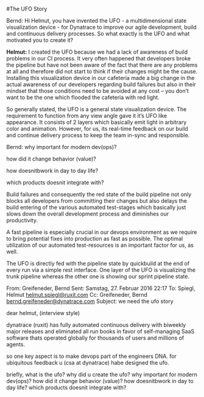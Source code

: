 #The UFO Story

Bernd: Hi Helmut, you have invented the UFO - a multidimensional state visualization device -  for Dynatrace to improve our agile development, build and continuous delivery processes. 
So what exactly is the UFO and what motivated you to create it?

__Helmut:__ I created the UFO because we had a lack of awareness of build problems in our CI process. 
It very often happened that developers broke the pipeline but have not been aware of the fact that there are any problems at all 
and therefore did not start to think if their changes might be the cause. 
Installing this visualization device in our cafeteria made a big change in the actual 
awareness of our developers regarding build failures but also in their mindset 
that those conditions need to be avoided at any cost – you don’t want to be the one which flooded the cafeteria with red light.

So generally stated, the UFO is a general state visualization device. The requirement to function from any view angle gave it it’s UFO like appearance. It consists of 2 layers which basically emit light in arbitrary color and animation. However, for us, its real-time feedback on our build and continue delivery process to keep the team in-sync and responsible.

Bernd: why important for modern dev(ops)? 

how did it change behavior (value)? 

how doesnitbwork in day to day life?

which products doesnit integrate with?





Build failures and consequently the red state of the build pipeline not only blocks all developers from committing their changes but also delays the build entering of the various automated test-stages which basically just slows down the overall development process and diminishes our productivity.

A fast pipeline is especially crucial in our devops environment as we require to bring potential fixes into production as fast as possible. The optimal utilization of our automated test-resources is an important factor for us, as well.

The UFO is directly fed with the pipeline state by quickbuild at the end of every run via a simple rest interface. One layer of the UFO is visualizing the trunk pipeline whereas the other one is showing our sprint pipeline state.

From: Greifeneder, Bernd 
Sent: Samstag, 27. Februar 2016 22:17
To: Spiegl, Helmut <helmut.spiegl@ruxit.com>
Cc: Greifeneder, Bernd <bernd.greifeneder@dynatrace.com>
Subject: we need the ufo story

dear helmut, (interview style)

dynatrace (ruxit) has fully automated continuous delivery with biweekly major releases and eliminated all run books in favor of self-managing SaaS software thats operated globally for thousands of users and millions of agents. 

so one key aspect is to make devops part of the engineers DNA. for ubiquitous feedback u (csa at dynatrace) habe designed the ufo.

briefly, what is the ufo?
why did u create the ufo? why important for modern dev(ops)? how did it change behavior (value)? how doesnitbwork in day to day life?
which products doesnit integrate with?
